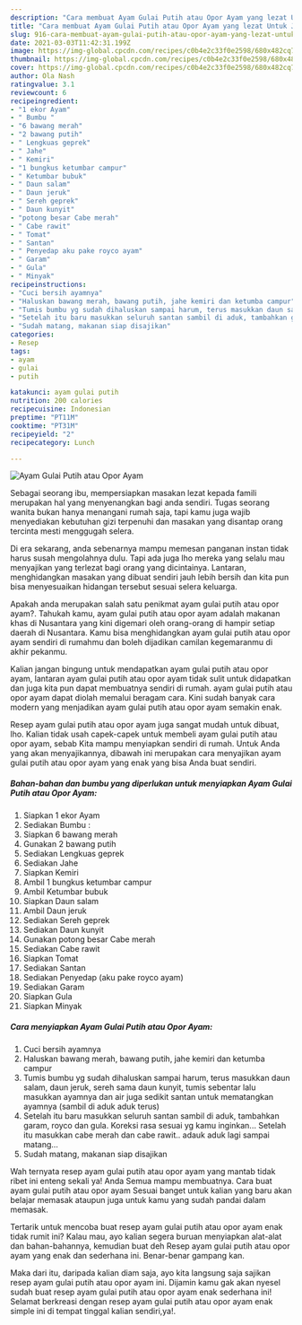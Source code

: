 ```yaml
---
description: "Cara membuat Ayam Gulai Putih atau Opor Ayam yang lezat Untuk Jualan"
title: "Cara membuat Ayam Gulai Putih atau Opor Ayam yang lezat Untuk Jualan"
slug: 916-cara-membuat-ayam-gulai-putih-atau-opor-ayam-yang-lezat-untuk-jualan
date: 2021-03-03T11:42:31.199Z
image: https://img-global.cpcdn.com/recipes/c0b4e2c33f0e2598/680x482cq70/ayam-gulai-putih-atau-opor-ayam-foto-resep-utama.jpg
thumbnail: https://img-global.cpcdn.com/recipes/c0b4e2c33f0e2598/680x482cq70/ayam-gulai-putih-atau-opor-ayam-foto-resep-utama.jpg
cover: https://img-global.cpcdn.com/recipes/c0b4e2c33f0e2598/680x482cq70/ayam-gulai-putih-atau-opor-ayam-foto-resep-utama.jpg
author: Ola Nash
ratingvalue: 3.1
reviewcount: 6
recipeingredient:
- "1 ekor Ayam"
- " Bumbu "
- "6 bawang merah"
- "2 bawang putih"
- " Lengkuas geprek"
- " Jahe"
- " Kemiri"
- "1 bungkus ketumbar campur"
- " Ketumbar bubuk"
- " Daun salam"
- " Daun jeruk"
- " Sereh geprek"
- " Daun kunyit"
- "potong besar Cabe merah"
- " Cabe rawit"
- " Tomat"
- " Santan"
- " Penyedap aku pake royco ayam"
- " Garam"
- " Gula"
- " Minyak"
recipeinstructions:
- "Cuci bersih ayamnya"
- "Haluskan bawang merah, bawang putih, jahe kemiri dan ketumba campur"
- "Tumis bumbu yg sudah dihaluskan sampai harum, terus masukkan daun salam, daun jeruk, sereh sama daun kunyit, tumis sebentar lalu masukkan ayamnya dan air juga sedikit santan untuk mematangkan ayamnya (sambil di aduk aduk terus)"
- "Setelah itu baru masukkan seluruh santan sambil di aduk, tambahkan garam, royco dan gula. Koreksi rasa sesuai yg kamu inginkan... Setelah itu masukkan cabe merah dan cabe rawit.. adauk aduk lagi sampai matang..."
- "Sudah matang, makanan siap disajikan"
categories:
- Resep
tags:
- ayam
- gulai
- putih

katakunci: ayam gulai putih 
nutrition: 200 calories
recipecuisine: Indonesian
preptime: "PT11M"
cooktime: "PT31M"
recipeyield: "2"
recipecategory: Lunch

---
```



![Ayam Gulai Putih atau Opor Ayam](https://img-global.cpcdn.com/recipes/c0b4e2c33f0e2598/680x482cq70/ayam-gulai-putih-atau-opor-ayam-foto-resep-utama.jpg)

Sebagai seorang ibu, mempersiapkan masakan lezat kepada famili merupakan hal yang menyenangkan bagi anda sendiri. Tugas seorang  wanita bukan hanya menangani rumah saja, tapi kamu juga wajib menyediakan kebutuhan gizi terpenuhi dan masakan yang disantap orang tercinta mesti menggugah selera.

Di era  sekarang, anda sebenarnya mampu memesan panganan instan tidak harus susah mengolahnya dulu. Tapi ada juga lho mereka yang selalu mau menyajikan yang terlezat bagi orang yang dicintainya. Lantaran, menghidangkan masakan yang dibuat sendiri jauh lebih bersih dan kita pun bisa menyesuaikan hidangan tersebut sesuai selera keluarga. 



Apakah anda merupakan salah satu penikmat ayam gulai putih atau opor ayam?. Tahukah kamu, ayam gulai putih atau opor ayam adalah makanan khas di Nusantara yang kini digemari oleh orang-orang di hampir setiap daerah di Nusantara. Kamu bisa menghidangkan ayam gulai putih atau opor ayam sendiri di rumahmu dan boleh dijadikan camilan kegemaranmu di akhir pekanmu.

Kalian jangan bingung untuk mendapatkan ayam gulai putih atau opor ayam, lantaran ayam gulai putih atau opor ayam tidak sulit untuk didapatkan dan juga kita pun dapat membuatnya sendiri di rumah. ayam gulai putih atau opor ayam dapat diolah memalui beragam cara. Kini sudah banyak cara modern yang menjadikan ayam gulai putih atau opor ayam semakin enak.

Resep ayam gulai putih atau opor ayam juga sangat mudah untuk dibuat, lho. Kalian tidak usah capek-capek untuk membeli ayam gulai putih atau opor ayam, sebab Kita mampu menyiapkan sendiri di rumah. Untuk Anda yang akan menyajikannya, dibawah ini merupakan cara menyajikan ayam gulai putih atau opor ayam yang enak yang bisa Anda buat sendiri.

<!--inarticleads1-->

##### Bahan-bahan dan bumbu yang diperlukan untuk menyiapkan Ayam Gulai Putih atau Opor Ayam:

1. Siapkan 1 ekor Ayam
1. Sediakan  Bumbu :
1. Siapkan 6 bawang merah
1. Gunakan 2 bawang putih
1. Sediakan  Lengkuas geprek
1. Sediakan  Jahe
1. Siapkan  Kemiri
1. Ambil 1 bungkus ketumbar campur
1. Ambil  Ketumbar bubuk
1. Siapkan  Daun salam
1. Ambil  Daun jeruk
1. Sediakan  Sereh geprek
1. Sediakan  Daun kunyit
1. Gunakan potong besar Cabe merah
1. Sediakan  Cabe rawit
1. Siapkan  Tomat
1. Sediakan  Santan
1. Sediakan  Penyedap (aku pake royco ayam)
1. Sediakan  Garam
1. Siapkan  Gula
1. Siapkan  Minyak




<!--inarticleads2-->

##### Cara menyiapkan Ayam Gulai Putih atau Opor Ayam:

1. Cuci bersih ayamnya
1. Haluskan bawang merah, bawang putih, jahe kemiri dan ketumba campur
1. Tumis bumbu yg sudah dihaluskan sampai harum, terus masukkan daun salam, daun jeruk, sereh sama daun kunyit, tumis sebentar lalu masukkan ayamnya dan air juga sedikit santan untuk mematangkan ayamnya (sambil di aduk aduk terus)
1. Setelah itu baru masukkan seluruh santan sambil di aduk, tambahkan garam, royco dan gula. Koreksi rasa sesuai yg kamu inginkan... Setelah itu masukkan cabe merah dan cabe rawit.. adauk aduk lagi sampai matang...
1. Sudah matang, makanan siap disajikan




Wah ternyata resep ayam gulai putih atau opor ayam yang mantab tidak ribet ini enteng sekali ya! Anda Semua mampu membuatnya. Cara buat ayam gulai putih atau opor ayam Sesuai banget untuk kalian yang baru akan belajar memasak ataupun juga untuk kamu yang sudah pandai dalam memasak.

Tertarik untuk mencoba buat resep ayam gulai putih atau opor ayam enak tidak rumit ini? Kalau mau, ayo kalian segera buruan menyiapkan alat-alat dan bahan-bahannya, kemudian buat deh Resep ayam gulai putih atau opor ayam yang enak dan sederhana ini. Benar-benar gampang kan. 

Maka dari itu, daripada kalian diam saja, ayo kita langsung saja sajikan resep ayam gulai putih atau opor ayam ini. Dijamin kamu gak akan nyesel sudah buat resep ayam gulai putih atau opor ayam enak sederhana ini! Selamat berkreasi dengan resep ayam gulai putih atau opor ayam enak simple ini di tempat tinggal kalian sendiri,ya!.

